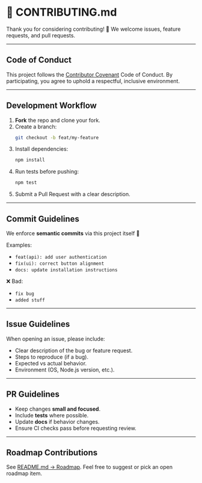 # 🤝 CONTRIBUTING.md

Thank you for considering contributing! 🎉
We welcome issues, feature requests, and pull requests.

---

## Code of Conduct

This project follows the [Contributor Covenant](https://www.contributor-covenant.org/) Code of Conduct.
By participating, you agree to uphold a respectful, inclusive environment.

---

## Development Workflow

1. **Fork** the repo and clone your fork.
2. Create a branch:
   ```bash
   git checkout -b feat/my-feature
   ```
3. Install dependencies:
   ```bash
   npm install
   ```
4. Run tests before pushing:
   ```bash
   npm test
   ```
5. Submit a Pull Request with a clear description.

---

## Commit Guidelines

We enforce **semantic commits** via this project itself 🎯

Examples:
- `feat(api): add user authentication`
- `fix(ui): correct button alignment`
- `docs: update installation instructions`

❌ Bad:
- `fix bug`
- `added stuff`

---

## Issue Guidelines

When opening an issue, please include:
- Clear description of the bug or feature request.
- Steps to reproduce (if a bug).
- Expected vs actual behavior.
- Environment (OS, Node.js version, etc.).

---

## PR Guidelines

- Keep changes **small and focused**.
- Include **tests** where possible.
- Update **docs** if behavior changes.
- Ensure CI checks pass before requesting review.

---

## Roadmap Contributions

See [README.md → Roadmap](./README.md#🗺️-roadmap).
Feel free to suggest or pick an open roadmap item.
